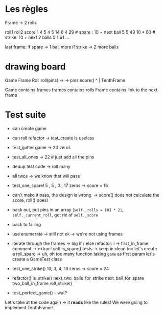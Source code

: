 # Les règles

Frame -> 2 rolls

roll1 roll2 score
   1    4     5
   4    5    14
   6    4    29    # spare : 10 + next ball
   5    5    49
   10   *    60    # strike: 10 + next 2 balls
   0    1    61
   ...


last frame: if spare -> 1 ball more
            if strike -> 2 more balls


# drawing board

Game               Frame            Roll
roll(pins)   ->              ->     pins
score()
                     ^
                     |
                   TenthFrame


Game contains frames
frames contains rolls
Frame contains link to the next frame

# Test suite

- can create game
- can roll   refactor -> test_create is useless
- test_gutter game -> 20 zeros
- test_all_ones -> 22   # just add all the pins
- dedup test code -> roll many
- all twos -> we know that will pass
- test_one_spare!  5 , 5 , 3 , 17 zeros -> score = 16
- can't make it pass, the design is wrong.
    -> score() does not calculate the score, roll() does!
- back out, put pins in an array (`self._rolls = [0] * 21`, `self._current_roll`, get rid of `self._score`
- back to failing
- use enumerate -> still not ok -> we're not using frames
- iterate through the frames -> big if / else
   refactor: i -> first_in_frame
   comment -> extract self.is_spare()
   tests -> keep in clean too
   let's create a roll_spare -> uh, oh too many function taking `game` as first param
   let's create a GameTest class
 - test_one_strike() 10, 3, 4, 16 zeros -> score = 24
 - refactor()
     is_strike()
     next_two_balls_for_strike
     next_ball_for_spare
     two_ball_in_frame
     roll_strike()

- test_perfect_game()  - wat?

Let's take at the code again -> it **reads** like the rules!
We were going to implement TenthFrame!


